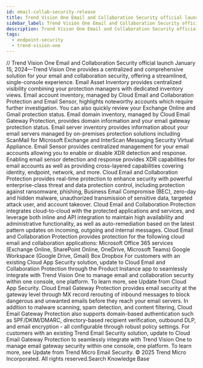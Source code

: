 ```yaml
---
id: email-collab-security-release
title: Trend Vision One Email and Collaboration Security official launch
sidebar_label: Trend Vision One Email and Collaboration Security official launch
description: Trend Vision One Email and Collaboration Security official launch
tags:
  - endpoint-security
  - trend-vision-one
---
```


/*<![CDATA[*/ $('#title').html($('meta[name=map-description]').attr('content')); /*]]>*/ Trend Vision One Email and Collaboration Security official launch January 15, 2024—Trend Vision One provides a centralized and comprehensive solution for your email and collaboration security, offering a streamlined, single-console experience. Email Asset Inventory provides centralized visibility combining your protection managers with dedicated inventory views. Email account inventory, managed by Cloud Email and Collaboration Protection and Email Sensor, highlights noteworthy accounts which require further investigation. You can also quickly review your Exchange Online and Gmail protection status. Email domain inventory, managed by Cloud Email Gateway Protection, provides domain information and your email gateway protection status. Email server inventory provides information about your email servers managed by on-premises protection solutions including ScanMail for Microsoft Exchange and InterScan Messaging Security Virtual Appliance. Email Sensor provides centralized management for your email accounts allowing you to enable or disable XDR detection and response. Enabling email sensor detection and response provides XDR capabilities for email accounts as well as providing cross-layered capabilities covering identity, endpoint, network, and more. Cloud Email and Collaboration Protection provides real-time protection to enhance security with powerful enterprise-class threat and data protection control, including protection against ransomware, phishing, Business Email Compromise (BEC), zero-day and hidden malware, unauthorized transmission of sensitive data, targeted attack user, and account takeover. Cloud Email and Collaboration Protection integrates cloud-to-cloud with the protected applications and services, and leverage both inline and API integration to maintain high availability and administrative functionality, as well as auto-remediation based on the latest pattern updates on incoming, outgoing and internal messages. Cloud Email and Collaboration Protection provides protection for the following cloud email and collaboration applications: Microsoft Office 365 services (Exchange Online, SharePoint Online, OneDrive, Microsoft Teams) Google Workspace (Google Drive, Gmail) Box Dropbox For customers with an existing Cloud App Security solution, update to Cloud Email and Collaboration Protection through the Product Instance app to seamlessly integrate with Trend Vision One to manage email and collaboration security within one console, one platform. To learn more, see Update from Cloud App Security. Cloud Email Gateway Protection provides email security at the gateway level through MX record rerouting of inbound messages to block dangerous and unwanted emails before they reach your email servers. In addition to malware scanning, spam detection, and content filtering, Cloud Email Gateway Protection also supports domain-based authentication such as SPF/DKIM/DMARC, directory-based recipient verification, outbound DLP, and email encryption - all configurable through robust policy settings. For customers with an existing Trend Email Security solution, update to Cloud Email Gateway Protection to seamlessly integrate with Trend Vision One to manage email gateway security within one console, one platform. To learn more, see Update from Trend Micro Email Security. © 2025 Trend Micro Incorporated. All rights reserved.Search Knowledge Base